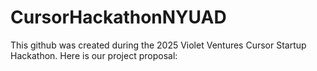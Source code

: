 # CursorHackathonNYUAD

This github was created during the 2025 Violet Ventures Cursor Startup Hackathon. Here is our project proposal:
